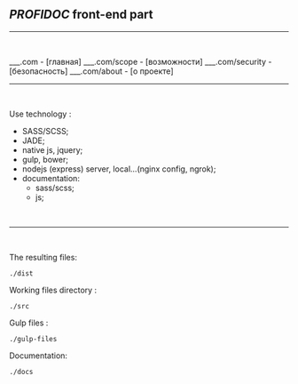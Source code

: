 ## *PROFIDOC* front-end part


<hr>
<br>

___.com             - [главная]
___.com/scope       - [возможности]
___.com/security    - [безопасность]
___.com/about       - [о проекте]


<hr>
<br>

Use technology :
- SASS/SCSS;
- JADE;
- native js, jquery;
- gulp, bower;
- nodejs (express) server, local...(nginx config, ngrok);
- documentation:
    - sass/scss;
    - js;

<br>
<hr>
<br>

The resulting files:

    ./dist

Working files directory :

    ./src

Gulp files :

    ./gulp-files

Documentation:

    ./docs
